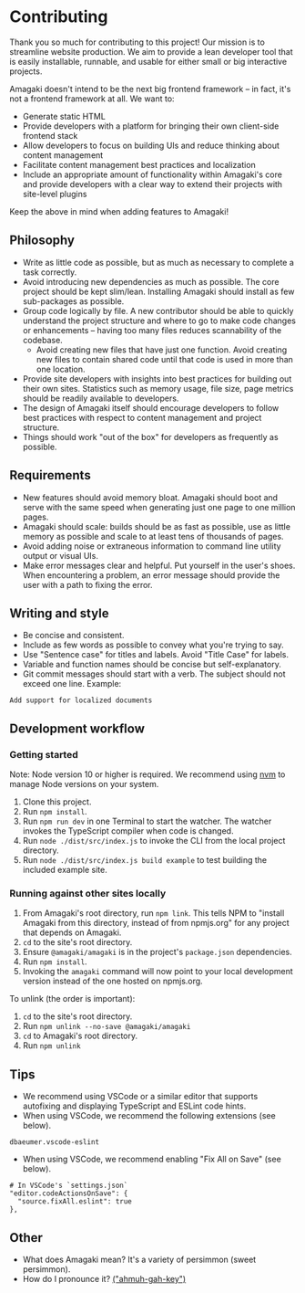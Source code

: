 # Contributing

Thank you so much for contributing to this project! Our mission is to streamline
website production. We aim to provide a lean developer tool that is easily
installable, runnable, and usable for either small or big interactive projects.

Amagaki doesn't intend to be the next big frontend framework – in fact, it's not
a frontend framework at all. We want to:

- Generate static HTML
- Provide developers with a platform for bringing their own client-side frontend
  stack
- Allow developers to focus on building UIs and reduce thinking about content
  management
- Facilitate content management best practices and localization
- Include an appropriate amount of functionality within Amagaki's core and
  provide developers with a clear way to extend their projects with site-level
  plugins

Keep the above in mind when adding features to Amagaki!

## Philosophy

- Write as little code as possible, but as much as necessary to complete a task
  correctly.
- Avoid introducing new dependencies as much as possible. The core project
  should be kept slim/lean. Installing Amagaki should install as few
  sub-packages as possible.
- Group code logically by file. A new contributor should be able to quickly
  understand the project structure and where to go to make code changes or
  enhancements – having too many files reduces scannability of the codebase.
  - Avoid creating new files that have just one function. Avoid creating new
    files to contain shared code until that code is used in more than one
    location.
- Provide site developers with insights into best practices for building out
  their own sites. Statistics such as memory usage, file size, page metrics
  should be readily available to developers.
- The design of Amagaki itself should encourage developers to follow best
  practices with respect to content management and project structure.
- Things should work "out of the box" for developers as frequently as possible.

## Requirements

- New features should avoid memory bloat. Amagaki should boot and serve with the
  same speed when generating just one page to one million pages.
- Amagaki should scale: builds should be as fast as possible, use as little
  memory as possible and scale to at least tens of thousands of pages.
- Avoid adding noise or extraneous information to command line utility output or
  visual UIs.
- Make error messages clear and helpful. Put yourself in the user's shoes. When
  encountering a problem, an error message should provide the user with a path
  to fixing the error.

## Writing and style

- Be concise and consistent.
- Include as few words as possible to convey what you're trying to say.
- Use "Sentence case" for titles and labels. Avoid "Title Case" for labels.
- Variable and function names should be concise but self-explanatory.
- Git commit messages should start with a verb. The subject should not exceed
  one line. Example:

```
Add support for localized documents
```

## Development workflow

### Getting started

Note: Node version 10 or higher is required. We recommend using
[nvm](https://github.com/nvm-sh/nvm#installing-and-updating) to manage Node
versions on your system.

1. Clone this project.
2. Run `npm install`.
3. Run `npm run dev` in one Terminal to start the watcher. The watcher invokes
   the TypeScript compiler when code is changed.
4. Run `node ./dist/src/index.js` to invoke the CLI from the local project
   directory.
5. Run `node ./dist/src/index.js build example` to test building the included
   example site.

### Running against other sites locally

1. From Amagaki's root directory, run `npm link`. This tells NPM to "install
   Amagaki from this directory, instead of from npmjs.org" for any project that
   depends on Amagaki.
2. `cd` to the site's root directory.
3. Ensure `@amagaki/amagaki` is in the project's `package.json` dependencies.
4. Run `npm install`.
5. Invoking the `amagaki` command will now point to your local development
   version instead of the one hosted on npmjs.org.

To unlink (the order is important):

1. `cd` to the site's root directory.
2. Run `npm unlink --no-save @amagaki/amagaki`
3. `cd` to Amagaki's root directory.
4. Run `npm unlink`

## Tips

- We recommend using VSCode or a similar editor that supports autofixing and
  displaying TypeScript and ESLint code hints.
- When using VSCode, we recommend the following extensions (see below).

```
dbaeumer.vscode-eslint
```

- When using VSCode, we recommend enabling "Fix All on Save" (see below).

```
# In VSCode's `settings.json`
"editor.codeActionsOnSave": {
  "source.fixAll.eslint": true
},
```

## Other

- What does Amagaki mean? It's a variety of persimmon (sweet persimmon).
- How do I pronounce it? [("ahmuh-gah-key")](https://eng.ichacha.net/pronounce/amagaki.html)
